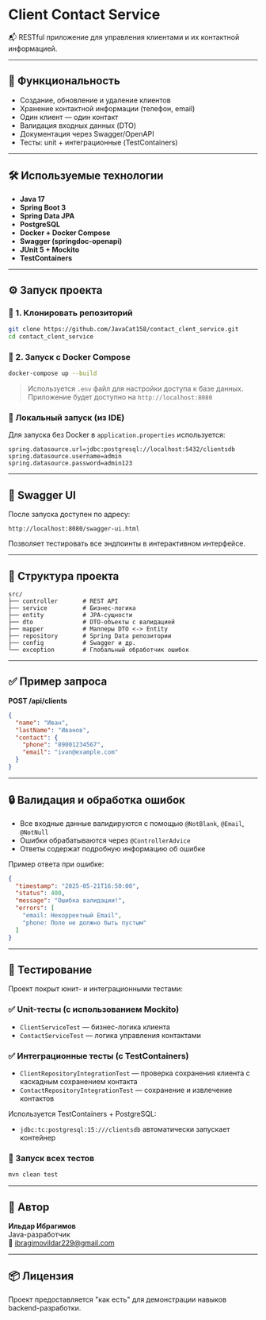 # Client Contact Service

📬 RESTful приложение для управления клиентами и их контактной информацией.

---

## 🚀 Функциональность

- Создание, обновление и удаление клиентов
- Хранение контактной информации (телефон, email)
- Один клиент — один контакт
- Валидация входных данных (DTO)
- Документация через Swagger/OpenAPI
- Тесты: unit + интеграционные (TestContainers)

---

## 🛠 Используемые технологии

- **Java 17**
- **Spring Boot 3**
- **Spring Data JPA**
- **PostgreSQL**
- **Docker + Docker Compose**
- **Swagger (springdoc-openapi)**
- **JUnit 5 + Mockito**
- **TestContainers**

---

## ⚙️ Запуск проекта

### 🔧 1. Клонировать репозиторий

```bash
git clone https://github.com/JavaCat158/contact_clent_service.git
cd contact_clent_service
```

### 🐳 2. Запуск с Docker Compose

```bash
docker-compose up --build
```

> Используется `.env` файл для настройки доступа к базе данных.  
> Приложение будет доступно на `http://localhost:8080`

### 🔧 Локальный запуск (из IDE)

Для запуска без Docker в `application.properties` используется:

```
spring.datasource.url=jdbc:postgresql://localhost:5432/clientsdb
spring.datasource.username=admin
spring.datasource.password=admin123
```

---

## 🔎 Swagger UI

После запуска доступен по адресу:

```
http://localhost:8080/swagger-ui.html
```

Позволяет тестировать все эндпоинты в интерактивном интерфейсе.

---

## 📁 Структура проекта

```
src/
├── controller       # REST API
├── service          # Бизнес-логика
├── entity           # JPA-сущности
├── dto              # DTO-объекты с валидацией
├── mapper           # Мапперы DTO <-> Entity
├── repository       # Spring Data репозитории
├── config           # Swagger и др.
└── exception        # Глобальный обработчик ошибок
```

---

## ✅ Пример запроса

**POST /api/clients**

```json
{
  "name": "Иван",
  "lastName": "Иванов",
  "contact": {
    "phone": "89001234567",
    "email": "ivan@example.com"
  }
}
```

---

## 🔒 Валидация и обработка ошибок

- Все входные данные валидируются с помощью `@NotBlank`, `@Email`, `@NotNull`
- Ошибки обрабатываются через `@ControllerAdvice`
- Ответы содержат подробную информацию об ошибке

Пример ответа при ошибке:

```json
{
  "timestamp": "2025-05-21T16:50:00",
  "status": 400,
  "message": "Ошибка валидации!",
  "errors": [
    "email: Некорректный Email",
    "phone: Поле не должно быть пустым"
  ]
}
```

---

## 🧪 Тестирование

Проект покрыт юнит- и интеграционными тестами:

### ✅ Unit-тесты (с использованием Mockito)

- `ClientServiceTest` — бизнес-логика клиента
- `ContactServiceTest` — логика управления контактами

### ✅ Интеграционные тесты (с TestContainers)

- `ClientRepositoryIntegrationTest` — проверка сохранения клиента с каскадным сохранением контакта
- `ContactRepositoryIntegrationTest` — сохранение и извлечение контактов

Используется TestContainers + PostgreSQL:
- `jdbc:tc:postgresql:15:///clientsdb` автоматически запускает контейнер

### 🚀 Запуск всех тестов

```bash
mvn clean test
```

---

## 📝 Автор

**Ильдар Ибрагимов**  
Java-разработчик  
📧 [ibragimovildar229@gmail.com](mailto:ibragimovildar229@gmail.com)

---

## 📦 Лицензия

Проект предоставляется "как есть" для демонстрации навыков backend-разработки.